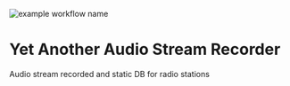 ![example workflow name](https://github.com/avdata99/yaasr/workflows/Build/badge.svg)
# Yet Another Audio Stream Recorder

Audio stream recorded and static DB for radio stations
